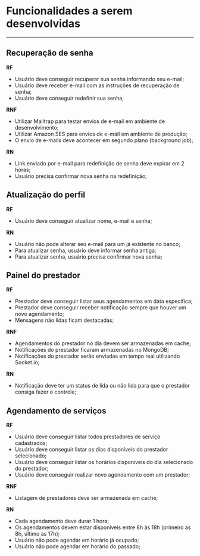 # Funcionalidades a serem desenvolvidas
****
## Recuperação de senha 

**RF**

- Usuário deve conseguir recuperar sua senha informando seu e-mail;
- Usuário deve receber e-mail com as instruções de recuperação de senha;
- Usuário deve conseguir redefinir sua senha;

**RNF**

- Utilizar Mailtrap para testar envios de e-mail em ambiente de desenvolvimento;
- Utilizar Amazon SES para envios de e-mail em ambiente de produção;
- O envio de e-mails deve acontecer em segundo plano (background job);

**RN**

- Link enviado por e-mail para redefinição de senha deve expirar em 2 horas;
- Usuário precisa confirmar nova senha na redefinição;

## Atualização do perfil

**RF**

- Usuário deve conseguir atualizar nome, e-mail e senha;

**RN**

- Usuário não pode alterar seu e-mail para um já existente no banco;
- Para atualizar senha, usuário deve informar senha antiga;
- Para atualizar senha, usuário precisa confirmar nova senha;

## Painel do prestador 

**RF**

- Prestador deve conseguir listar seus agendamentos em data específica;
- Prestador deve conseguir receber notificação sempre que houver um novo agendamento;
- Mensagens não lidas ficam destacadas;

**RNF**

- Agendamentos do prestador no dia devem ser armazenadas em cache;
- Notificações do prestador ficaram armazenadas no MongoDB;
- Notificações do prestador serão enviadas em tempo real utilizando Socket.io;

**RN**

- Notificação deve ter um status de lida ou não lida para que o prestador consiga fazer o controle;

## Agendamento de serviços 

**RF**

- Usuário deve conseguir listar todos prestadores de serviço cadastrados;
- Usuário deve conseguir listar os dias disponíveis do prestador selecionado;
- Usuário deve conseguir listar os horários disponíveis do dia selecionado do prestador;
- Usuário deve conseguir realizar novo agendamento com um prestador;

**RNF**

- Listagem de prestadores deve ser armazenada em cache;

**RN**

- Cada agendamento deve durar 1 hora;
- Os agendamentos devem estar disponíveis entre 8h às 18h  (primeiro às 8h, último às 17h);
- Usuário não pode agendar em horário já ocupado;
- Usuário não pode agendar em horário do passado;

